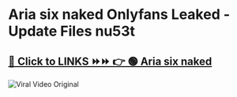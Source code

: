 
 # Aria six naked Onlyfans Leaked - Update Files nu53t

## <h2><a href="https://clipsfans.com/Aria_six_naked&ref=git">🔗 Click to LINKS ⏩⏩ 👉 🟢 Aria six naked </a></h2>

<a href="https://clipsfans.com/Aria_six_naked&ref=git" rel="nofollow" data-target="animated-image.originalLink"><img src="https://i.ibb.co.com/xMMVF88/686577567.gif" alt="Viral Video Original" style="max-width: 100%; display: inline-block;" data-target="animated-image.originalImage"></a>

